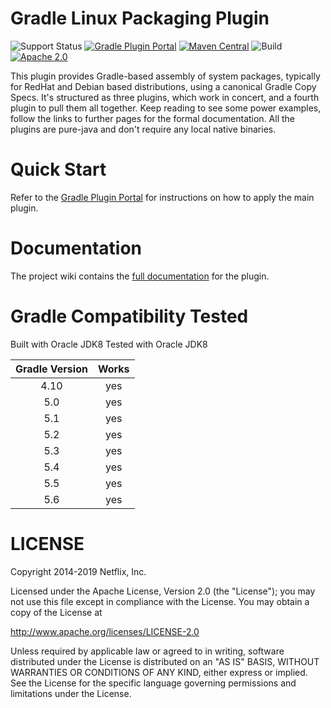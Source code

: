 # Gradle Linux Packaging Plugin

![Support Status](https://img.shields.io/badge/nebula-active-green.svg)
[![Gradle Plugin Portal](https://img.shields.io/maven-metadata/v/https/plugins.gradle.org/m2/com.netflix.nebula/gradle-ospackage-plugin/maven-metadata.xml.svg?label=gradlePluginPortal)](https://plugins.gradle.org/plugin/nebula.ospackage)
[![Maven Central](https://img.shields.io/maven-central/v/com.netflix.nebula/gradle-ospackage-plugin)](https://maven-badges.herokuapp.com/maven-central/com.netflix.nebula/gradle-ospackage-plugin)
![Build](https://github.com/nebula-plugins/gradle-ospackage-plugin/actions/workflows/nebula.yml/badge.svg)
[![Apache 2.0](https://img.shields.io/github/license/nebula-plugins/gradle-ospackage-plugin.svg)](http://www.apache.org/licenses/LICENSE-2.0)


This plugin provides Gradle-based assembly of system packages, typically for RedHat and Debian based distributions,
using a canonical Gradle Copy Specs. It's structured as three plugins, which work in concert, and a fourth plugin
to pull them all together. Keep reading to see some power examples, follow the links to further pages for the formal
documentation. All the plugins are pure-java and don't require any local native binaries.

# Quick Start

Refer to the [Gradle Plugin Portal](https://plugins.gradle.org/plugin/nebula.ospackage) for instructions on how to apply the main plugin.

# Documentation

The project wiki contains the [full documentation](https://github.com/nebula-plugins/gradle-ospackage-plugin/wiki) for the plugin.

# Gradle Compatibility Tested

Built with Oracle JDK8
Tested with Oracle JDK8

| Gradle Version | Works |
| :------------: | :---: |
| 4.10          | yes   |
| 5.0            | yes   |
| 5.1            | yes   |
| 5.2            | yes   |
| 5.3            | yes   |
| 5.4            | yes   |
| 5.5            | yes   |
| 5.6            | yes   |


LICENSE
=======

Copyright 2014-2019 Netflix, Inc.

Licensed under the Apache License, Version 2.0 (the "License");
you may not use this file except in compliance with the License.
You may obtain a copy of the License at

<http://www.apache.org/licenses/LICENSE-2.0>

Unless required by applicable law or agreed to in writing, software
distributed under the License is distributed on an "AS IS" BASIS,
WITHOUT WARRANTIES OR CONDITIONS OF ANY KIND, either express or implied.
See the License for the specific language governing permissions and
limitations under the License.


